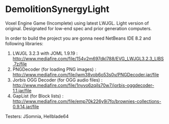 # DemolitionSynergyLight
Voxel Engine Game (Incomplete) using latest LWJGL. Light version of original.
Designated for low-end spec and prior generation computers.

In order to build the project you are gonna need NetBeans IDE 8.2 and following libraries:

1. LWJGL 3.2.3 with JOML 1.9.19 : http://www.mediafire.com/file/154v2m697dkl788/EVG_LWJGL3.2.3_LIBS.7z/file
2. PNGDecoder (for loading PNG images) : http://www.mediafire.com/file/jwm38vob6o53s0v/PNGDecoder.jar/file
3. Jorbis OGG Decoder (for OGG audio files) : http://www.mediafire.com/file/1nyvo6zqils70w7/jorbis-oggdecoder-1.1.jar/file
4. GapList (for Block lists) : http://www.mediafire.com/file/emp70k226y9i7fo/brownies-collections-0.9.14.jar/file

Testers: JSomnia, Hellblade64
